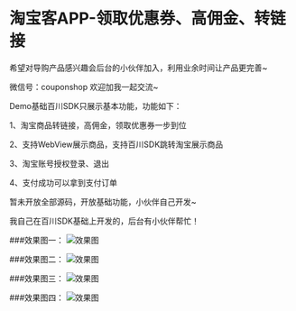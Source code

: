# 淘宝客APP-领取优惠券、高佣金、转链接
希望对导购产品感兴趣会后台的小伙伴加入，利用业余时间让产品更完善~

微信号：couponshop  欢迎加我一起交流~

Demo基础百川SDK只展示基本功能，功能如下：

1、淘宝商品转链接，高佣金，领取优惠券一步到位

2、支持WebView展示商品，支持百川SDK跳转淘宝展示商品

3、淘宝账号授权登录、退出

4、支付成功可以拿到支付订单

暂未开放全部源码，开放基础功能，小伙伴自己开发~

我自己在百川SDK基础上开发的，后台有小伙伴帮忙！

###效果图一：
![](https://github.com/rjhsmile/TaoBaoCoupon/blob/master/app/src/main/res/drawable/aa.gif "效果图")


###效果图二：
![](https://github.com/rjhsmile/TaoBaoCoupon/blob/master/app/src/main/res/drawable/bb.gif "效果图")


###效果图三：
![](https://github.com/rjhsmile/TaoBaoCoupon/blob/master/app/src/main/res/drawable/cc.gif "效果图")


###效果图四：
![](https://github.com/rjhsmile/TaoBaoCoupon/blob/master/app/src/main/res/drawable/.gif "效果图")
